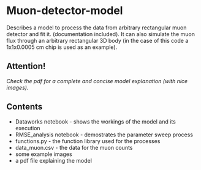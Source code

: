 # Muon-detector-model

Describes a model to process the data from arbitrary rectangular muon detector and fit it. (documentation included).
It can also simulate the muon flux through an arbitrary rectangular 3D body (in the case of this code a 1x1x0.0005 cm chip is used as an example).

## Attention!

*Check the pdf for a complete and concise model explanation (with nice images).*


## Contents

* Dataworks notebook - shows the workings of the model and its execution
* RMSE_analysis notebook - demostrates the parameter sweep process
* functions.py - the function library used for the processes
* data_muon.csv - the data for the muon counts
* some example images
* a pdf file explaining the model


